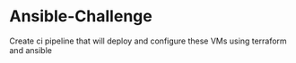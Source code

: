 # Ansible-Challenge
Create ci pipeline that will deploy and configure these VMs using terraform and ansible
